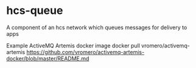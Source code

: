 # hcs-queue

A component of an hcs network which queues messages for delivery to apps

Example ActiveMQ Artemis docker image
docker pull vromero/activemq-artemis
https://github.com/vromero/activemq-artemis-docker/blob/master/README.md
